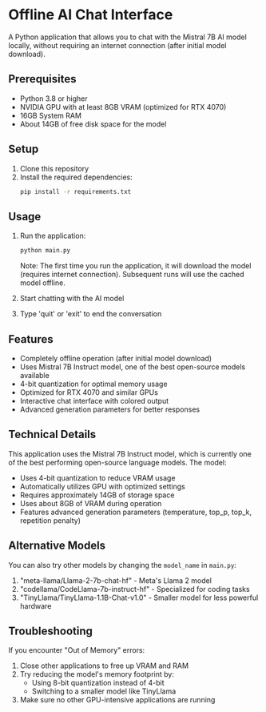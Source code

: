 # Offline AI Chat Interface

A Python application that allows you to chat with the Mistral 7B AI model locally, without requiring an internet connection (after initial model download).

## Prerequisites

- Python 3.8 or higher
- NVIDIA GPU with at least 8GB VRAM (optimized for RTX 4070)
- 16GB System RAM
- About 14GB of free disk space for the model

## Setup

1. Clone this repository
2. Install the required dependencies:
   ```bash
   pip install -r requirements.txt
   ```

## Usage

1. Run the application:
   ```bash
   python main.py
   ```
   Note: The first time you run the application, it will download the model (requires internet connection). Subsequent runs will use the cached model offline.

2. Start chatting with the AI model
3. Type 'quit' or 'exit' to end the conversation

## Features

- Completely offline operation (after initial model download)
- Uses Mistral 7B Instruct model, one of the best open-source models available
- 4-bit quantization for optimal memory usage
- Optimized for RTX 4070 and similar GPUs
- Interactive chat interface with colored output
- Advanced generation parameters for better responses

## Technical Details

This application uses the Mistral 7B Instruct model, which is currently one of the best performing open-source language models. The model:
- Uses 4-bit quantization to reduce VRAM usage
- Automatically utilizes GPU with optimized settings
- Requires approximately 14GB of storage space
- Uses about 8GB of VRAM during operation
- Features advanced generation parameters (temperature, top_p, top_k, repetition penalty)

## Alternative Models

You can also try other models by changing the `model_name` in `main.py`:
1. "meta-llama/Llama-2-7b-chat-hf" - Meta's Llama 2 model
2. "codellama/CodeLlama-7b-instruct-hf" - Specialized for coding tasks
3. "TinyLlama/TinyLlama-1.1B-Chat-v1.0" - Smaller model for less powerful hardware

## Troubleshooting

If you encounter "Out of Memory" errors:
1. Close other applications to free up VRAM and RAM
2. Try reducing the model's memory footprint by:
   - Using 8-bit quantization instead of 4-bit
   - Switching to a smaller model like TinyLlama
3. Make sure no other GPU-intensive applications are running 